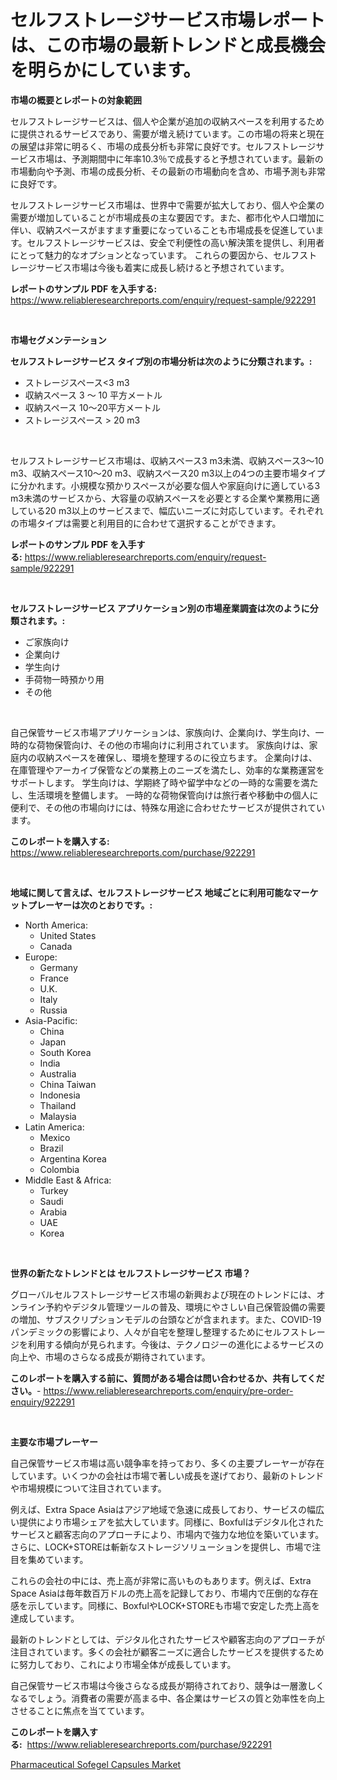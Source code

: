 <p><h1>セルフストレージサービス市場レポートは、この市場の最新トレンドと成長機会を明らかにしています。</h1></p><p><strong>市場の概要とレポートの対象範囲</strong></p>
<p><p>セルフストレージサービスは、個人や企業が追加の収納スペースを利用するために提供されるサービスであり、需要が増え続けています。この市場の将来と現在の展望は非常に明るく、市場の成長分析も非常に良好です。セルフストレージサービス市場は、予測期間中に年率10.3％で成長すると予想されています。最新の市場動向や予測、市場の成長分析、その最新の市場動向を含め、市場予測も非常に良好です。</p><p>セルフストレージサービス市場は、世界中で需要が拡大しており、個人や企業の需要が増加していることが市場成長の主な要因です。また、都市化や人口増加に伴い、収納スペースがますます重要になっていることも市場成長を促進しています。セルフストレージサービスは、安全で利便性の高い解決策を提供し、利用者にとって魅力的なオプションとなっています。 これらの要因から、セルフストレージサービス市場は今後も着実に成長し続けると予想されています。</p></p>
<p><strong>レポートのサンプル PDF を入手する:</strong> <a href="https://www.reliableresearchreports.com/enquiry/request-sample/922291">https://www.reliableresearchreports.com/enquiry/request-sample/922291</a></p>
<p>&nbsp;</p>
<p><strong>市場セグメンテーション</strong></p>
<p><strong>セルフストレージサービス タイプ別の市場分析は次のように分類されます。:</strong></p>
<p><ul><li>ストレージスペース<3 m3</li><li>収納スペース 3 〜 10 平方メートル</li><li>収納スペース 10〜20平方メートル</li><li>ストレージスペース > 20 m3</li></ul></p>
<p>&nbsp;</p>
<p><p>セルフストレージサービス市場は、収納スペース3 m3未満、収納スペース3〜10 m3、収納スペース10〜20 m3、収納スペース20 m3以上の4つの主要市場タイプに分かれます。小規模な預かりスペースが必要な個人や家庭向けに適している3 m3未満のサービスから、大容量の収納スペースを必要とする企業や業務用に適している20 m3以上のサービスまで、幅広いニーズに対応しています。それぞれの市場タイプは需要と利用目的に合わせて選択することができます。</p></p>
<p><strong>レポートのサンプル PDF を入手する:</strong>&nbsp;<a href="https://www.reliableresearchreports.com/enquiry/request-sample/922291">https://www.reliableresearchreports.com/enquiry/request-sample/922291</a></p>
<p>&nbsp;</p>
<p><strong> セルフストレージサービス アプリケーション別の市場産業調査は次のように分類されます。:</strong></p>
<p><ul><li>ご家族向け</li><li>企業向け</li><li>学生向け</li><li>手荷物一時預かり用</li><li>その他</li></ul></p>
<p>&nbsp;</p>
<p><p>自己保管サービス市場アプリケーションは、家族向け、企業向け、学生向け、一時的な荷物保管向け、その他の市場向けに利用されています。 家族向けは、家庭内の収納スペースを確保し、環境を整理するのに役立ちます。   企業向けは、在庫管理やアーカイブ保管などの業務上のニーズを満たし、効率的な業務運営をサポートします。  学生向けは、学期終了時や留学中などの一時的な需要を満たし、生活環境を整備します。 一時的な荷物保管向けは旅行者や移動中の個人に便利で、その他の市場向けには、特殊な用途に合わせたサービスが提供されています。</p></p>
<p><strong>このレポートを購入する:</strong>&nbsp; <a href="https://www.reliableresearchreports.com/purchase/922291">https://www.reliableresearchreports.com/purchase/922291</a></p>
<p>&nbsp;</p>
<p><strong>地域に関して言えば、セルフストレージサービス 地域ごとに利用可能なマーケットプレーヤーは次のとおりです。:</strong></p>
<p><ul>
    <li>
        North America:
        <ul>
            <li>United States</li>
            <li>Canada</li>
        </ul>
    </li>
    <li>
        Europe:
        <ul>
            <li>Germany</li>
            <li>France</li>
            <li>U.K.</li>
            <li>Italy</li>
            <li>Russia</li>
        </ul>
    </li>
    <li>
        Asia-Pacific:
        <ul>
            <li>China</li>
            <li>Japan</li>
            <li>South Korea</li>
            <li>India</li>
            <li>Australia</li>
            <li>China Taiwan</li>
            <li>Indonesia</li>
            <li>Thailand</li>
            <li>Malaysia</li>
        </ul>
    </li>
    <li>
        Latin America:
        <ul>
            <li>Mexico</li>
            <li>Brazil</li>
            <li>Argentina Korea</li>
            <li>Colombia</li>
        </ul>
    </li>
    <li>
        Middle East & Africa:
        <ul>
            <li>Turkey</li>
            <li>Saudi</li>
            <li>Arabia</li>
            <li>UAE</li>
            <li>Korea</li>
        </ul>
    </li>
    </ul></p>
<p>&nbsp;</p>
<p><strong>世界の新たなトレンドとは セルフストレージサービス 市場？</strong></p>
<p><p>グローバルセルフストレージサービス市場の新興および現在のトレンドには、オンライン予約やデジタル管理ツールの普及、環境にやさしい自己保管設備の需要の増加、サブスクリプションモデルの台頭などが含まれます。また、COVID-19パンデミックの影響により、人々が自宅を整理し整理するためにセルフストレージを利用する傾向が見られます。今後は、テクノロジーの進化によるサービスの向上や、市場のさらなる成長が期待されています。</p></p>
<p><strong>このレポートを購入する前に、質問がある場合は問い合わせるか、共有してください。</strong>- <a href="https://www.reliableresearchreports.com/enquiry/pre-order-enquiry/922291">https://www.reliableresearchreports.com/enquiry/pre-order-enquiry/922291</a></p>
<p>&nbsp;</p>
<p><strong>主要な市場プレーヤー</strong></p>
<p><p>自己保管サービス市場は高い競争率を持っており、多くの主要プレーヤーが存在しています。いくつかの会社は市場で著しい成長を遂げており、最新のトレンドや市場規模について注目されています。</p><p>例えば、Extra Space Asiaはアジア地域で急速に成長しており、サービスの幅広い提供により市場シェアを拡大しています。同様に、Boxfulはデジタル化されたサービスと顧客志向のアプローチにより、市場内で強力な地位を築いています。さらに、LOCK+STOREは斬新なストレージソリューションを提供し、市場で注目を集めています。</p><p>これらの会社の中には、売上高が非常に高いものもあります。例えば、Extra Space Asiaは毎年数百万ドルの売上高を記録しており、市場内で圧倒的な存在感を示しています。同様に、BoxfulやLOCK+STOREも市場で安定した売上高を達成しています。</p><p>最新のトレンドとしては、デジタル化されたサービスや顧客志向のアプローチが注目されています。多くの会社が顧客ニーズに適合したサービスを提供するために努力しており、これにより市場全体が成長しています。</p><p>自己保管サービス市場は今後さらなる成長が期待されており、競争は一層激しくなるでしょう。消費者の需要が高まる中、各企業はサービスの質と効率性を向上させることに焦点を当てています。</p></p>
<p><strong>このレポートを購入する:</strong>&nbsp;&nbsp;<a href="https://www.reliableresearchreports.com/purchase/922291">https://www.reliableresearchreports.com/purchase/922291</a></p>
<p><p><a href="https://github.com/mancsybtousav/Market-Research-Report-List-1/blob/main/pharmaceutical-sofegel-capsules-market.md">Pharmaceutical Sofegel Capsules Market</a></p></p>